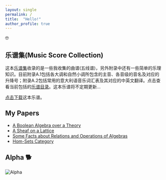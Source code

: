 ```yaml
---
layout: single
permalink: /
title:  "Hello!"
author_profile: true
---
```


:nerd_face:

## 乐谱集(Music Score Collection)

这本[乐谱集][ms]收录的是一些我收集的曲谱(五线谱)，另外附录中还有一些简单的乐理知识。目前附录A.1包括各大调和自然小调所包含的主音、各音级的音名及对应的升降号；附录A.2包括常用的意大利语音乐词汇表及其对应的中英文翻译。点击查看当前包括的[乐谱目录][mcontent]。这本乐谱将不定期更新...

[点击下载][dl]这本乐谱。


## My Papers

- [A Boolean Algebra over a Theory][bat]  
- [A Sheaf on a Lattice][sol]  
- [Some Facts about Relations and Operations of Algebras][fro]    
- [Hom-Sets Category][hsc]    

## Alpha :dog2:
![Alpha](/assets/images/alpha.jpeg "Alpha")

[ms]:   https://github.com/shuhenglee/score_set
[mcontent]: https://github.com/shuhenglee/score_set/blob/main/README.md
[dl]:   https://raw.githubusercontent.com/shuhenglee/score_set/main/score_set.pdf
[bat]:  https://www.vixra.org/abs/2303.0082
[sol]:  https://www.vixra.org/abs/2208.0158
[fro]:  https://www.vixra.org/abs/2206.0105
[hsc]:  https://www.vixra.org/abs/2205.0134
